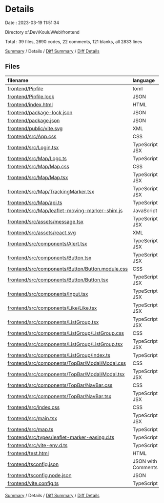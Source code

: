 # Details

Date : 2023-03-19 11:51:34

Directory x:\\Dev\\Koulu\\Web\\frontend

Total : 39 files,  2690 codes, 22 comments, 121 blanks, all 2833 lines

[Summary](results.md) / Details / [Diff Summary](diff.md) / [Diff Details](diff-details.md)

## Files
| filename | language | code | comment | blank | total |
| :--- | :--- | ---: | ---: | ---: | ---: |
| [frontend/Pipfile](/frontend/Pipfile) | toml | 9 | 0 | 4 | 13 |
| [frontend/Pipfile.lock](/frontend/Pipfile.lock) | JSON | 125 | 0 | 1 | 126 |
| [frontend/index.html](/frontend/index.html) | HTML | 19 | 0 | 1 | 20 |
| [frontend/package-lock.json](/frontend/package-lock.json) | JSON | 1,902 | 0 | 1 | 1,903 |
| [frontend/package.json](/frontend/package.json) | JSON | 31 | 0 | 1 | 32 |
| [frontend/public/vite.svg](/frontend/public/vite.svg) | XML | 1 | 0 | 0 | 1 |
| [frontend/src/App.css](/frontend/src/App.css) | CSS | 4 | 0 | 1 | 5 |
| [frontend/src/Login.tsx](/frontend/src/Login.tsx) | TypeScript JSX | 50 | 0 | 7 | 57 |
| [frontend/src/Map/Logc.ts](/frontend/src/Map/Logc.ts) | TypeScript | 0 | 0 | 1 | 1 |
| [frontend/src/Map/Map.css](/frontend/src/Map/Map.css) | CSS | 6 | 0 | 1 | 7 |
| [frontend/src/Map/Map.tsx](/frontend/src/Map/Map.tsx) | TypeScript JSX | 102 | 17 | 16 | 135 |
| [frontend/src/Map/TrackingMarker.tsx](/frontend/src/Map/TrackingMarker.tsx) | TypeScript JSX | 65 | 2 | 16 | 83 |
| [frontend/src/Map/api.ts](/frontend/src/Map/api.ts) | TypeScript | 30 | 0 | 3 | 33 |
| [frontend/src/Map/leaflet-moving-marker-shim.js](/frontend/src/Map/leaflet-moving-marker-shim.js) | JavaScript | 6 | 0 | 3 | 9 |
| [frontend/src/assets/message.tsx](/frontend/src/assets/message.tsx) | TypeScript JSX | 5 | 0 | 2 | 7 |
| [frontend/src/assets/react.svg](/frontend/src/assets/react.svg) | XML | 1 | 0 | 0 | 1 |
| [frontend/src/components/Alert.tsx](/frontend/src/components/Alert.tsx) | TypeScript JSX | 7 | 0 | 3 | 10 |
| [frontend/src/components/Button.tsx](/frontend/src/components/Button.tsx) | TypeScript JSX | 14 | 0 | 3 | 17 |
| [frontend/src/components/Button/Button.module.css](/frontend/src/components/Button/Button.module.css) | CSS | 9 | 0 | 2 | 11 |
| [frontend/src/components/Button/Button.tsx](/frontend/src/components/Button/Button.tsx) | TypeScript JSX | 14 | 0 | 4 | 18 |
| [frontend/src/components/Input.tsx](/frontend/src/components/Input.tsx) | TypeScript JSX | 21 | 0 | 4 | 25 |
| [frontend/src/components/Like/Like.tsx](/frontend/src/components/Like/Like.tsx) | TypeScript JSX | 19 | 0 | 2 | 21 |
| [frontend/src/components/ListGroup.tsx](/frontend/src/components/ListGroup.tsx) | TypeScript JSX | 24 | 0 | 5 | 29 |
| [frontend/src/components/ListGroup/ListGroup.css](/frontend/src/components/ListGroup/ListGroup.css) | CSS | 0 | 0 | 1 | 1 |
| [frontend/src/components/ListGroup/ListGroup.tsx](/frontend/src/components/ListGroup/ListGroup.tsx) | TypeScript JSX | 36 | 0 | 7 | 43 |
| [frontend/src/components/ListGroup/index.ts](/frontend/src/components/ListGroup/index.ts) | TypeScript | 2 | 0 | 1 | 3 |
| [frontend/src/components/TopBar/Modal/Modal.css](/frontend/src/components/TopBar/Modal/Modal.css) | CSS | 20 | 0 | 2 | 22 |
| [frontend/src/components/TopBar/Modal/Modal.tsx](/frontend/src/components/TopBar/Modal/Modal.tsx) | TypeScript JSX | 19 | 0 | 4 | 23 |
| [frontend/src/components/TopBar/NavBar.css](/frontend/src/components/TopBar/NavBar.css) | CSS | 18 | 0 | 4 | 22 |
| [frontend/src/components/TopBar/NavBar.tsx](/frontend/src/components/TopBar/NavBar.tsx) | TypeScript JSX | 38 | 1 | 5 | 44 |
| [frontend/src/index.css](/frontend/src/index.css) | CSS | 0 | 0 | 1 | 1 |
| [frontend/src/main.tsx](/frontend/src/main.tsx) | TypeScript JSX | 27 | 0 | 6 | 33 |
| [frontend/src/map.ts](/frontend/src/map.ts) | TypeScript | 0 | 0 | 1 | 1 |
| [frontend/src/types/leaflet-marker-easing.d.ts](/frontend/src/types/leaflet-marker-easing.d.ts) | TypeScript | 12 | 0 | 2 | 14 |
| [frontend/src/vite-env.d.ts](/frontend/src/vite-env.d.ts) | TypeScript | 0 | 1 | 1 | 2 |
| [frontend/test.html](/frontend/test.html) | HTML | 19 | 0 | 1 | 20 |
| [frontend/tsconfig.json](/frontend/tsconfig.json) | JSON with Comments | 21 | 0 | 1 | 22 |
| [frontend/tsconfig.node.json](/frontend/tsconfig.node.json) | JSON | 9 | 0 | 1 | 10 |
| [frontend/vite.config.ts](/frontend/vite.config.ts) | TypeScript | 5 | 1 | 2 | 8 |

[Summary](results.md) / Details / [Diff Summary](diff.md) / [Diff Details](diff-details.md)